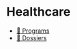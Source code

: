 # Healthcare

- [🚧 Programs](/guide/healthcare/programs/index.md)
- [🚧 Dossiers](/guide/healthcare/dossiers/index.md)
